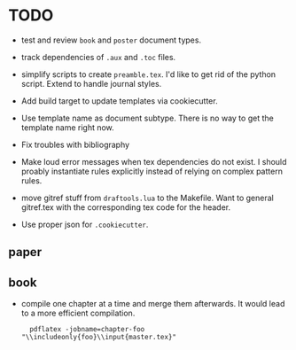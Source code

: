 TODO
====

* test and review `book` and `poster` document types.

* track dependencies of `.aux` and `.toc` files.

* simplify scripts to create `preamble.tex`. I'd like to get rid of the python
  script. Extend to handle journal styles.

* Add build target to update templates via cookiecutter.

* Use template name as document subtype. There is no way to get the template name right
  now.

* Fix troubles with bibliography

* Make loud error messages when tex dependencies do not exist. I should proably
  instantiate rules explicitly instead of relying on complex pattern rules.

* move gitref stuff from `draftools.lua` to the Makefile. Want to general gitref.tex with
  the corresponding tex code for the header.

* Use proper json for `.cookiecutter`. 

## paper


## book

* compile one chapter at a time and merge them afterwards. It would lead to a more
  efficient compilation.

        pdflatex -jobname=chapter-foo "\\includeonly{foo}\\input{master.tex}"
